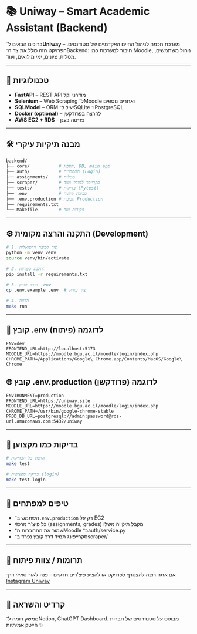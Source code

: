 # 📚 Uniway – Smart Academic Assistant (Backend)

ברוכים הבאים ל־**Uniway** – מערכת חכמה לניהול החיים האקדמיים של סטודנטים. 
הפרויקט הזה כולל את צד ה־Backend: חיבור למערכות כמו Moodle, ניהול משתמשים, מטלות, ציונים, ימי מילואים, ועוד.

---

## 🚀 טכנולוגיות
- **FastAPI** – REST API מודרני וקל
- **Selenium** – Web Scraping ל־Moodle ואתרים נוספים
- **SQLModel** – ORM יעיל ל־SQLite ו־PostgreSQL
- **Docker (optional)** – להרצה בפרודקשן
- **AWS EC2 + RDS** – פריסה בענן

---

## 🛠 מבנה תיקיות עיקרי
```bash
backend/
├── core/           # קונפיג, DB, main app
├── auth/           # התחברות (Login)
├── assignments/    # מטלות
├── scraper/        # סקרייפר למודל ועוד
├── tests/          # בדיקות (Pytest)
├── .env            # סביבת פיתוח
├── .env.production # סביבת Production
├── requirements.txt
└── Makefile        # פקודות עזר
```

---

## ⚙️ התקנה והרצה מקומית (Development)
```bash
# 1. צור סביבה וירטואלית
python -m venv venv
source venv/bin/activate

# 2. התקנת ספריות
pip install -r requirements.txt

# 3. הגדר קובץ .env
cp .env.example .env  # צור עותק

# 4. הרצה
make run
```

---

## 🔐 קובץ .env לדוגמה (פיתוח)
```dotenv
ENV=dev
FRONTEND_URL=http://localhost:5173
MOODLE_URL=https://moodle.bgu.ac.il/moodle/login/index.php
CHROME_PATH=/Applications/Google\ Chrome.app/Contents/MacOS/Google\ Chrome
```


## 🌐 קובץ .env.production לדוגמה (פרודקשן)
```dotenv
ENVIRONMENT=production
FRONTEND_URL=https://uniway.site
MOODLE_URL=https://moodle.bgu.ac.il/moodle/login/index.php
CHROME_PATH=/usr/bin/google-chrome-stable
PROD_DB_URL=postgresql://admin:password@rds-url.amazonaws.com:5432/uniway
```


---

## 🧪 בדיקות כמו מקצוען
```bash
# הרצת כל הבדיקות
make test

# בדיקה ספציפית (login)
make test-login
```


---

## 🧠 טיפים למפתחים
- השתמש ב־`.env.production` רק על EC2
- כל פיצ'ר מרכזי (assignments, grades) מקבל תיקייה משלו
- שמור את התחברות ה־Moodle ב־auth/service.py
- סקרייפינג תמיד דרך קובץ נפרד ב־scraper/

---

## 🤝 תרומות / צוות פיתוח
אם אתה רוצה להצטרף לפרויקט או להציע פיצ'רים חדשים – פנה לאור טאיזי דרך [Instagram Uniway](https://www.instagram.com/uniway.il/)

---

## 🧠 קרדיט והשראה
ממשק דומה ל־Notion, ChatGPT Dashboard. מבוסס על סטנדרטים של חברות הייטק אמיתיות ✨
